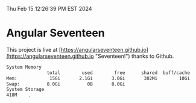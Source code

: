 Thu Feb 15 12:26:39 PM EST 2024

# Angular Seventeen


This project is live at [https://angularseventeen.github.io](https://angularseventeen.github.io "Seventeen!") thanks to Github.

```bash
System Memory
               total        used        free      shared  buff/cache   available
Mem:            15Gi       2.1Gi       3.0Gi       302Mi        10Gi        13Gi
Swap:          8.0Gi          0B       8.0Gi
System Storage
418M	.
```
```bash

